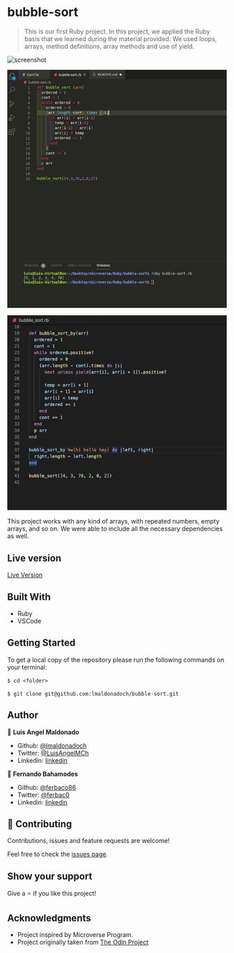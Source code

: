 # bubble-sort

> This is our first Ruby project. In this project, we applied the Ruby basis that we learned during the material provided. We used loops, arrays, method definitions, array methods and use of yield.

![screenshot](http://upload.wikimedia.org/wikipedia/commons/c/c8/Bubble-sort-example-300px.gif)

![screenshot](images/screenshot2.png)

![screenshot](images/screenshot3.png)

This project works with any kind of arrays, with repeated numbers, empty arrays, and so on. We were able to include all the necessary dependencies as well.

## Live version

[Live Version](https://repl.it/@lmaldonadoch/Bubble-Sort)

## Built With

- Ruby
- VSCode

## Getting Started

To get a local copy of the repository please run the following commands on your terminal:

```
$ cd <folder>
```

```
$ git clone git@github.com:lmaldonadoch/bubble-sort.git
```

## Author

👤 **Luis Angel Maldonado**

- Github: [@lmaldonadoch](https://github.com/lmaldonadoch)
- Twitter: [@LuisAngelMCh](https://twitter.com/LuisAngelMCh)
- Linkedin: [linkedin](https://www.linkedin.com/in/luis-angel-maldonado-5b503a1a3/)

👤 **Fernando Bahamodes**

- Github: [@ferbaco86](https://github.com/ferbaco86)
- Twitter: [@ferbac0](https://twitter.com/ferbac0)
- Linkedin: [linkedin](https://www.linkedin.com/in/fernando-bahamondes-correa/)

## 🤝 Contributing

Contributions, issues and feature requests are welcome!

Feel free to check the [issues page](https://github.com/lmaldonadoch/HTML-CSS-Capstone/issues).

## Show your support

Give a ⭐️ if you like this project!

## Acknowledgments

- Project inspired by Microverse Program.
- Project originally taken from [The Odin Project](https://www.theodinproject.com/courses/ruby-programming/lessons/bubble-sort)
